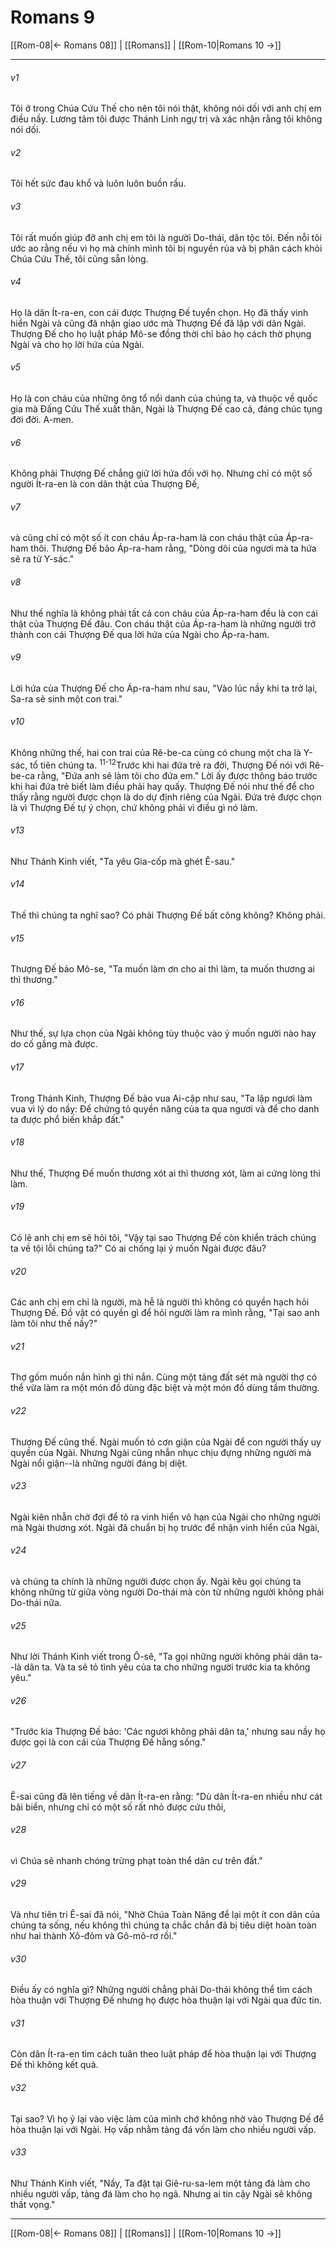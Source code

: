 # Romans 9

[[Rom-08|← Romans 08]] | [[Romans]] | [[Rom-10|Romans 10 →]]
***



###### v1 
Tôi ở trong Chúa Cứu Thế cho nên tôi nói thật, không nói dối với anh chị em điều nầy. Lương tâm tôi được Thánh Linh ngự trị và xác nhận rằng tôi không nói dối. 

###### v2 
Tôi hết sức đau khổ và luôn luôn buồn rầu. 

###### v3 
Tôi rất muốn giúp đỡ anh chị em tôi là người Do-thái, dân tộc tôi. Đến nỗi tôi ước ao rằng nếu vì họ mà chính mình tôi bị nguyền rủa và bị phân cách khỏi Chúa Cứu Thế, tôi cũng sẵn lòng. 

###### v4 
Họ là dân Ít-ra-en, con cái được Thượng Đế tuyển chọn. Họ đã thấy vinh hiển Ngài và cũng đã nhận giao ước mà Thượng Đế đã lập với dân Ngài. Thượng Đế cho họ luật pháp Mô-se đồng thời chỉ bảo họ cách thờ phụng Ngài và cho họ lời hứa của Ngài. 

###### v5 
Họ là con cháu của những ông tổ nổi danh của chúng ta, và thuộc về quốc gia mà Đấng Cứu Thế xuất thân, Ngài là Thượng Đế cao cả, đáng chúc tụng đời đời. A-men. 

###### v6 
Không phải Thượng Đế chẳng giữ lời hứa đối với họ. Nhưng chỉ có một số người Ít-ra-en là con dân thật của Thượng Đế, 

###### v7 
và cũng chỉ có một số ít con cháu Áp-ra-ham là con cháu thật của Áp-ra-ham thôi. Thượng Đế bảo Áp-ra-ham rằng, "Dòng dõi của ngươi mà ta hứa sẽ ra từ Y-sác." 

###### v8 
Như thế nghĩa là không phải tất cả con cháu của Áp-ra-ham đều là con cái thật của Thượng Đế đâu. Con cháu thật của Áp-ra-ham là những người trở thành con cái Thượng Đế qua lời hứa của Ngài cho Áp-ra-ham. 

###### v9 
Lời hứa của Thượng Đế cho Áp-ra-ham như sau, "Vào lúc nầy khi ta trở lại, Sa-ra sẽ sinh một con trai." 

###### v10 
Không những thế, hai con trai của Rê-be-ca cùng có chung một cha là Y-sác, tổ tiên chúng ta. <sup class="versenum">11-12</sup>Trước khi hai đứa trẻ ra đời, Thượng Đế nói với Rê-be-ca rằng, "Đứa anh sẽ làm tôi cho đứa em." Lời ấy được thông báo trước khi hai đứa trẻ biết làm điều phải hay quấy. Thượng Đế nói như thế để cho thấy rằng người được chọn là do dự định riêng của Ngài. Đứa trẻ được chọn là vì Thượng Đế tự ý chọn, chứ không phải vì điều gì nó làm. 

###### v13 
Như Thánh Kinh viết, "Ta yêu Gia-cốp mà ghét Ê-sau." 

###### v14 
Thế thì chúng ta nghĩ sao? Có phải Thượng Đế bất công không? Không phải. 

###### v15 
Thượng Đế bảo Mô-se, "Ta muốn làm ơn cho ai thì làm, ta muốn thương ai thì thương." 

###### v16 
Như thế, sự lựa chọn của Ngài không tùy thuộc vào ý muốn người nào hay do cố gắng mà được. 

###### v17 
Trong Thánh Kinh, Thượng Đế bảo vua Ai-cập như sau, "Ta lập ngươi làm vua vì lý do nầy: Để chứng tỏ quyền năng của ta qua ngươi và để cho danh ta được phổ biến khắp đất." 

###### v18 
Như thế, Thượng Đế muốn thương xót ai thì thương xót, làm ai cứng lòng thì làm. 

###### v19 
Có lẽ anh chị em sẽ hỏi tôi, "Vậy tại sao Thượng Đế còn khiển trách chúng ta về tội lỗi chúng ta?" Có ai chống lại ý muốn Ngài được đâu? 

###### v20 
Các anh chị em chỉ là người, mà hễ là người thì không có quyền hạch hỏi Thượng Đế. Đồ vật có quyền gì để hỏi người làm ra mình rằng, "Tại sao anh làm tôi như thế nầy?" 

###### v21 
Thợ gốm muốn nắn hình gì thì nắn. Cùng một tảng đất sét mà người thợ có thể vừa làm ra một món đồ dùng đặc biệt và một món đồ dùng tầm thường. 

###### v22 
Thượng Đế cũng thế. Ngài muốn tỏ cơn giận của Ngài để con người thấy uy quyền của Ngài. Nhưng Ngài cũng nhẫn nhục chịu đựng những người mà Ngài nổi giận--là những người đáng bị diệt. 

###### v23 
Ngài kiên nhẫn chờ đợi để tỏ ra vinh hiển vô hạn của Ngài cho những người mà Ngài thương xót. Ngài đã chuẩn bị họ trước để nhận vinh hiển của Ngài, 

###### v24 
và chúng ta chính là những người được chọn ấy. Ngài kêu gọi chúng ta không những từ giữa vòng người Do-thái mà còn từ những người không phải Do-thái nữa. 

###### v25 
Như lời Thánh Kinh viết trong Ô-sê, "Ta gọi những người không phải dân ta--là dân ta. Và ta sẽ tỏ tình yêu của ta cho những người trước kia ta không yêu." 

###### v26 
"Trước kia Thượng Đế bảo: 'Các ngươi không phải dân ta,' nhưng sau nầy họ được gọi là con cái của Thượng Đế hằng sống." 

###### v27 
Ê-sai cũng đã lên tiếng về dân Ít-ra-en rằng: "Dù dân Ít-ra-en nhiều như cát bãi biển, nhưng chỉ có một số rất nhỏ được cứu thôi, 

###### v28 
vì Chúa sẽ nhanh chóng trừng phạt toàn thể dân cư trên đất." 

###### v29 
Và như tiên tri Ê-sai đã nói, "Nhờ Chúa Toàn Năng để lại một ít con dân của chúng ta sống, nếu không thì chúng ta chắc chắn đã bị tiêu diệt hoàn toàn như hai thành Xô-đôm và Gô-mô-rơ rồi." 

###### v30 
Điều ấy có nghĩa gì? Những người chẳng phải Do-thái không thể tìm cách hòa thuận với Thượng Đế nhưng họ được hòa thuận lại với Ngài qua đức tin. 

###### v31 
Còn dân Ít-ra-en tìm cách tuân theo luật pháp để hòa thuận lại với Thượng Đế thì không kết quả. 

###### v32 
Tại sao? Vì họ ỷ lại vào việc làm của mình chớ không nhờ vào Thượng Đế để hòa thuận lại với Ngài. Họ vấp nhằm tảng đá vốn làm cho nhiều người vấp. 

###### v33 
Như Thánh Kinh viết, "Nầy, Ta đặt tại Giê-ru-sa-lem một tảng đá làm cho nhiều người vấp, tảng đá làm cho họ ngã. Nhưng ai tin cậy Ngài sẽ không thất vọng."

***
[[Rom-08|← Romans 08]] | [[Romans]] | [[Rom-10|Romans 10 →]]
